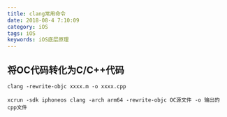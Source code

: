 ```yaml
---
title: clang常用命令
date: 2018-08-4 7:10:09
category: iOS
tags: iOS
keywords: iOS底层原理
---
```

## 将OC代码转化为C/C++代码
```shell
clang -rewrite-objc xxxx.m -o xxxx.cpp
```

```
xcrun -sdk iphoneos clang -arch arm64 -rewrite-objc OC源文件 -o 输出的cpp文件
```


